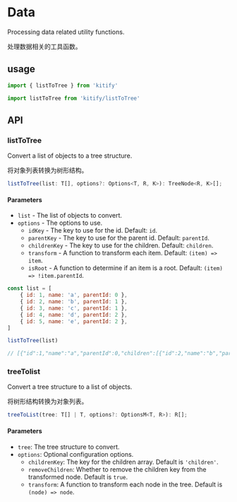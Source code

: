 # Data

Processing data related utility functions.

处理数据相关的工具函数。

## usage

```ts
import { listToTree } from 'kitify'

import listToTree from 'kitify/listToTree'
```

## API

### listToTree

Convert a list of objects to a tree structure.

将对象列表转换为树形结构。

```ts
listToTree(list: T[], options?: Options<T, R, K>): TreeNode<R, K>[];
```

#### Parameters

- `list` - The list of objects to convert.
- `options` - The options to use.
  - `idKey` - The key to use for the id. Default: `id`.
  - `parentKey` - The key to use for the parent id. Default: `parentId`.
  - `childrenKey` - The key to use for the children. Default: `children`.
  - `transform` - A function to transform each item. Default: `(item) => item`.
  - `isRoot` - A function to determine if an item is a root. Default: `(item) => !item.parentId`.

```js
const list = [
	{ id: 1, name: 'a', parentId: 0 },
	{ id: 2, name: 'b', parentId: 1 },
	{ id: 3, name: 'c', parentId: 1 },
	{ id: 4, name: 'd', parentId: 2 },
	{ id: 5, name: 'e', parentId: 2 },
]

listToTree(list)

// [{"id":1,"name":"a","parentId":0,"children":[{"id":2,"name":"b","parentId":1,"children":[{"id":4,"name":"d","parentId":2,"children":[]},{"id":5,"name":"e","parentId":2,"children":[]}]},{"id":3,"name":"c","parentId":1,"children":[]}]}]
```

### treeTolist

Convert a tree structure to a list of objects.

将树形结构转换为对象列表。

```ts
treeToList(tree: T[] | T, options?: OptionsM<T, R>): R[];
```

#### Parameters

- `tree`: The tree structure to convert.
- `options`: Optional configuration options.
  - `childrenKey`: The key for the children array. Default is `'children'`.
  - `removeChildren`: Whether to remove the children key from the transformed node. Default is `true`.
  - `transform`: A function to transform each node in the tree. Default is `(node) => node`.
